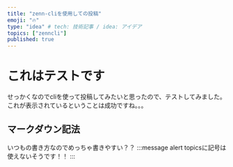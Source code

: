 ```yaml
---
title: "zenn-cliを使用しての投稿"
emoji: "🔥"
type: "idea" # tech: 技術記事 / idea: アイデア
topics: ["zenncli"]
published: true
---
```


# これはテストです
せっかくなのでcliを使って投稿してみたいと思ったので、テストしてみました。
これが表示されているということは成功ですね。。。

## マークダウン記法
いつもの書き方なのでめっちゃ書きやすい？？
:::message alert
topicsに記号は使えないそうです！！
:::

